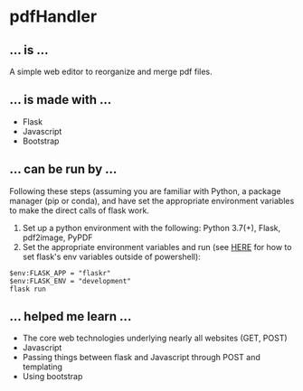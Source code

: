# pdfHandler 

## ... is ...
A simple web editor to reorganize and merge pdf files.


## ... is made with ...
* Flask
* Javascript
* Bootstrap

## ... can be run by ...
Following these steps (assuming you are familiar with Python, a package manager (pip or conda), and have set the appropriate environment variables to make the direct calls of flask work.
1. Set up a python environment with the following: Python 3.7(+), Flask, pdf2image, PyPDF
2. Set the appropriate environment variables and run (see [HERE](https://flask.palletsprojects.com/en/2.0.x/config/) for how to set flask's env variables outside of powershell):
```pwsh
$env:FLASK_APP = "flaskr"
$env:FLASK_ENV = "development"
flask run
```

## ... helped me learn ...
* The core web technologies underlying nearly all websites (GET, POST)
* Javascript
* Passing things between flask and Javascript through POST and templating
* Using bootstrap
